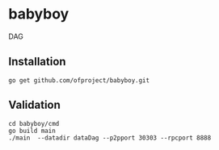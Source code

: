 # babyboy
DAG

## Installation
```
go get github.com/ofproject/babyboy.git
```

## Validation
```
cd babyboy/cmd
go build main
./main  --datadir dataDag --p2pport 30303 --rpcport 8888
```

